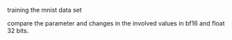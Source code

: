 training the mnist data set

compare the parameter and changes in the involved values in bf16 and float 32 bits.
